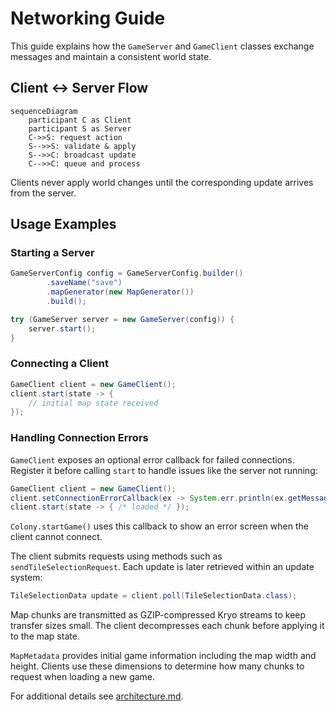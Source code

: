 # Networking Guide

This guide explains how the `GameServer` and `GameClient` classes exchange messages and maintain a consistent world state.

## Client ↔ Server Flow

```mermaid
sequenceDiagram
    participant C as Client
    participant S as Server
    C->>S: request action
    S-->>S: validate & apply
    S-->>C: broadcast update
    C-->>C: queue and process
```

Clients never apply world changes until the corresponding update arrives from the server.

## Usage Examples

### Starting a Server

```java
GameServerConfig config = GameServerConfig.builder()
        .saveName("save")
        .mapGenerator(new MapGenerator())
        .build();

try (GameServer server = new GameServer(config)) {
    server.start();
}
```

### Connecting a Client

```java
GameClient client = new GameClient();
client.start(state -> {
    // initial map state received
});
```

### Handling Connection Errors

`GameClient` exposes an optional error callback for failed connections. Register
it before calling `start` to handle issues like the server not running:

```java
GameClient client = new GameClient();
client.setConnectionErrorCallback(ex -> System.err.println(ex.getMessage()));
client.start(state -> { /* loaded */ });
```

`Colony.startGame()` uses this callback to show an error screen when the client
cannot connect.

The client submits requests using methods such as `sendTileSelectionRequest`. Each update is later retrieved within an update system:

```java
TileSelectionData update = client.poll(TileSelectionData.class);
```

Map chunks are transmitted as GZIP-compressed Kryo streams to keep transfer
sizes small. The client decompresses each chunk before applying it to the map
state.

`MapMetadata` provides initial game information including the map width and
height. Clients use these dimensions to determine how many chunks to request
when loading a new game.

For additional details see [architecture.md](architecture.md).
